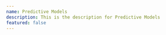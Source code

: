 ```yaml
---
name: Predictive Models
description: This is the description for Predictive Models
featured: false
---
```

